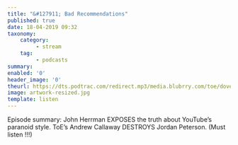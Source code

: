 ```yaml
---
title: "&#127911; Bad Recommendations"
published: true
date: 18-04-2019 09:32
taxonomy:
    category:
         - stream
    tag:
         - podcasts
summary:
enabled: '0'
header_image: '0'
theurl: https://dts.podtrac.com/redirect.mp3/media.blubrry.com/toe/dovetail.prxu.org/toe/39e30eb3-ce9e-4aea-826d-b0dd3ace2198/Episode_129_failurebadrecs.mp3
image: artwork-resized.jpg
template: listen
---
```

 
Episode summary: John Herrman EXPOSES the truth about YouTube’s paranoid style. ToE’s Andrew Callaway DESTROYS Jordan Peterson. (Must listen !!!)
